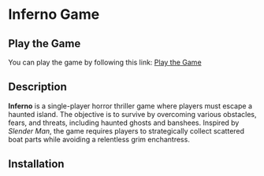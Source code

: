 # Inferno Game

## Play the Game

You can play the game by following this link: [Play the Game](https://mahbsdjhbaskhdba)

## Description

**Inferno** is a single-player horror thriller game where players must escape a haunted island. The objective is to survive by overcoming various obstacles, fears, and threats, including haunted ghosts and banshees. Inspired by *Slender Man*, the game requires players to strategically collect scattered boat parts while avoiding a relentless grim enchantress.

## Installation
